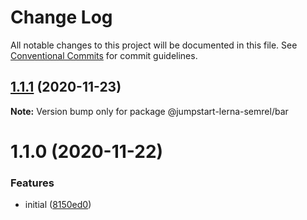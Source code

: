 # Change Log

All notable changes to this project will be documented in this file.
See [Conventional Commits](https://conventionalcommits.org) for commit guidelines.

## [1.1.1](https://github.com/maximegel/jumpstart-lerna-semrel/compare/@jumpstart-lerna-semrel/bar@1.1.0...@jumpstart-lerna-semrel/bar@1.1.1) (2020-11-23)

**Note:** Version bump only for package @jumpstart-lerna-semrel/bar

# 1.1.0 (2020-11-22)

### Features

- initial ([8150ed0](https://github.com/maximegel/jumpstart-lerna-semrel/commit/8150ed07750e611241ee3ab83b761eb0c372d1b2))
